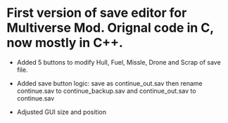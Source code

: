 # First version of save editor for **Multiverse Mod**. Orignal code in C, now mostly in C++. 

* Added 5 buttons to modify Hull, Fuel, Missle, Drone and Scrap of save file. 

* Added save button logic: save as continue_out.sav then rename continue.sav to continue_backup.sav and continue_out.sav to continue.sav

* Adjusted GUI size and position
